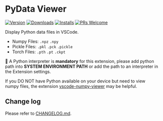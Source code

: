 # PyData Viewer

[![Version](https://img.shields.io/visual-studio-marketplace/v/Percy.vscode-pydata-viewer?style=flat-square)](https://marketplace.visualstudio.com/items?itemName=Percy.vscode-pydata-viewer)
[![Downloads](https://img.shields.io/visual-studio-marketplace/d/Percy.vscode-pydata-viewer.svg?style=flat-square)](https://marketplace.visualstudio.com/items?itemName=Percy.vscode-pydata-viewer)
[![Installs](https://img.shields.io/visual-studio-marketplace/i/Percy.vscode-pydata-viewer.svg?style=flat-square)](https://marketplace.visualstudio.com/items?itemName=Percy.vscode-pydata-viewer)
[![PRs Welcome](https://img.shields.io/badge/PRs-welcome-brightgreen.svg?style=flat-square)](http://makeapullrequest.com)

Display Python data files in VSCode.

- Numpy Files: `.npz` `.npy`
- Pickle Files: `.pkl` `.pck` `.pickle`
- Torch Files: `.pth` `.pt` `.ckpt`

:pushpin: A Python interpreter is **mandatory** for this extension, please add python path into **SYSTEM ENVIRONMENT PATH** or add the path to an interpreter in the Extension settings.

If you DO NOT have Python available on your device but need to view numpy files, the extension [vscode-numpy-viewer](https://github.com/haochengxia/vscode-numpy-viewer) may be helpful.

## Change log

Please refer to [CHANGELOG.md](./CHANGELOG.md).

<!-- ## Contributors

<a href="https://github.com/haochengxia/vscode-pydata-viewer/graphs/contributors">
  <img src="https://contrib.rocks/image?repo=haochengxia/vscode-pydata-viewer" />
</a> -->
